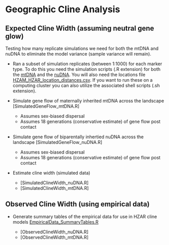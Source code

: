 # Geographic Cline Analysis

## Expected Cline Width (assuming neutral gene glow)

Testing how many replicate simulations we need for both the mtDNA and nuDNA to eliminate the model variance (sample variance will remain).
* Ran a subset of simulation replicates (between 1:1000) for each marker type. To do this you need the simulation scripts (.R extension) for both the [mtDNA](https://github.com/squisquater/Red-Fox-Hybrid-Zone-Dynamics/tree/main/06.Geographic-Cline/MtDNASimScripts) and the [nuDNA](https://github.com/squisquater/Red-Fox-Hybrid-Zone-Dynamics/tree/main/06.Geographic-Cline/NuDNASimScripts). You will also need the locations file [HZAM_HZAR_location_distances.csv](https://github.com/squisquater/Red-Fox-Hybrid-Zone-Dynamics/blob/main/06.Geographic-Cline/HZAM_HZAR_location_distances.csv). If you want to run these on a computing cluster you can also utilize the associated shell scripts (.sh extension). 


* Simulate gene flow of maternally inherited mtDNA across the landscape [SimulatedGeneFlow_mtDNA.R]
  * Assumes sex-biased dispersal
  * Assumes 18 generations (conservative estimate) of gene flow post contact
  
* Simulate gene flow of biparentally inhertied nuDNA across the landscape [SimulatedGeneFlow_nuDNA.R]
  * Assumes sex-biased dispersal
  * Assumes 18 generations (conservative estimate) of gene flow post contact
  
* Estimate cline width (simulated data)
  * [SimulatedClineWidth_nuDNA.R]
  * [SimulatedClineWidth_mtDNA.R]

## Observed Cline Width (using empirical data)

* Generate summary tables of the empirical data for use in HZAR cline models [EmpiricalData_SummaryTables.R](https://github.com/squisquater/Red-Fox-Hybrid-Zone-Dynamics/blob/main/06.Geographic-Cline/EmpiricalData_SummaryTables.R)

  * [ObservedClineWidth_nuDNA.R]
  * [ObservedClineWidth_mtDNA.R]
